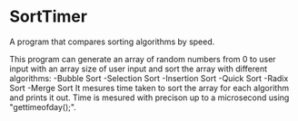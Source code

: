 # SortTimer
A program that compares sorting algorithms by speed.

This program can generate an array of random numbers from 0 to user input with an array size of user input and sort the array with different algorithms:
-Bubble Sort
-Selection Sort
-Insertion Sort
-Quick Sort
-Radix Sort 
-Merge Sort
It mesures time taken to sort the array for each algorithm and prints it out.
Time is mesured with precison up to a microsecond using "gettimeofday();".

